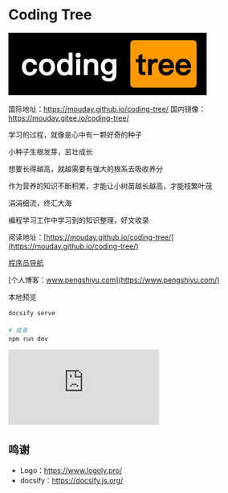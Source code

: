 # Coding Tree

![](img/logo.png)

国际地址：https://mouday.github.io/coding-tree/
国内镜像：https://mouday.gitee.io/coding-tree/

学习的过程，就像是心中有一颗好奇的种子

小种子生根发芽，茁壮成长

想要长得越高，就越需要有强大的根系去吸收养分

作为营养的知识不断积累，才能让小树苗越长越高，才能枝繁叶茂

涓涓细流，终汇大海

编程学习工作中学习到的知识整理，好文收录

阅读地址：[https://mouday.github.io/coding-tree/](https://mouday.github.io/coding-tree/)

[程序员导航](https://mouday.github.io/hao123/)

[个人博客：www.pengshiyu.com](https://www.pengshiyu.com/)

本地预览

```bash
docsify serve

# 或者
npm run dev
```

![](https://api.isoyu.com/bing_images.php)

## 鸣谢

- Logo：https://www.logoly.pro/
- docsify：https://docsify.js.org/

